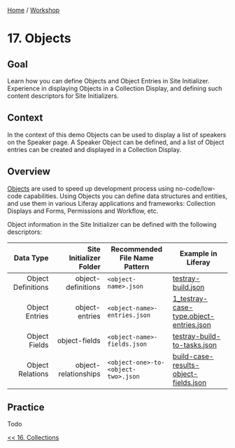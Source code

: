 [Home](../../../README.md) / [Workshop](../README.md) 

# 17. Objects

## Goal 

Learn how you can define Objects and Object Entries in Site Initializer. Experience in displaying Objects in a Collection Display, and defining such content descriptors for Site Initializers.   

## Context

In the context of this demo Objects can be used to display a list of speakers on the Speaker page.
A Speaker Object can be defined, and a list of Object entries can be created and displayed in a Collection Display.

## Overview

[Objects](https://learn.liferay.com/w/dxp/liferay-development/objects) are used to speed up development process using no-code/low-code capabilities. 
Using Objects you can define data structures and entities, and use them in various Liferay applications and frameworks: Collection Displays and Forms, Permissions and Workflow, etc.

Object information in the Site Initializer can be defined with the following descriptors:

|          Data Type | Site Initializer Folder | Recommended File Name Pattern       | Example in Liferay                                                                                                                                                                                                                                               |
|-------------------:|------------------------:|-------------------------------------|------------------------------------------------------------------------------------------------------------------------------------------------------------------------------------------------------------------------------------------------------------------|
| Object Definitions |      object-definitions | `<object-name>.json`                | [testray-build.json](https://github.com/liferay/liferay-portal/blob/master/workspaces/liferay-testray-workspace/client-extensions/liferay-testray-site-initializer/site-initializer/object-definitions/testray-build.json)                                       |
|     Object Entries |          object-entries | `<object-name>-entries.json`        | [1_testray-case-type.object-entries.json](https://github.com/liferay/liferay-portal/blob/master/workspaces/liferay-testray-workspace/client-extensions/liferay-testray-site-initializer/site-initializer/object-entries/1_testray-case-type.object-entries.json) |
|      Object Fields |           object-fields | `<object-name>-fields.json`         | [testray-build-to-tasks.json](https://github.com/liferay/liferay-portal/tree/master/workspaces/liferay-testray-workspace/client-extensions/liferay-testray-site-initializer/site-initializer/object-relationships)                                               |
|   Object Relations |    object-relationships | `<object-one>-to-<object-two>.json` | [build-case-results-object-fields.json](https://github.com/liferay/liferay-portal/blob/master/workspaces/liferay-testray-workspace/client-extensions/liferay-testray-site-initializer/site-initializer/object-fields/build-case-results-object-fields.json)      |

## Practice

Todo

[<< 16. Collections](../16-collections/README.md)